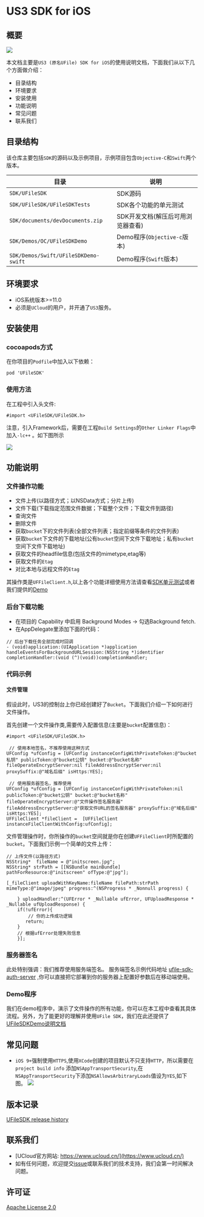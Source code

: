 # US3 SDK for iOS

## 概要

![](https://camo.githubusercontent.com/86885d3ee622f43456c8b890b56c3f05d6ec2c5e/687474703a2f2f636c692d75636c6f75642d6c6f676f2e73672e7566696c656f732e636f6d2f75636c6f75642e706e67)

本文档主要是`US3 (原名UFile) SDK for iOS`的使用说明文档，下面我们从以下几个方面做介绍： 

* 目录结构
* 环境要求
* 安装使用
* 功能说明
* 常见问题
* 联系我们

## 目录结构

该仓库主要包括`SDK`的源码以及示例项目，示例项目包含`Objective-C`和`Swift`两个版本。 

目录  | 说明
------------- | -------------
`SDK/UFileSDK` | SDK源码
`SDK/UFileSDK/UFileSDKTests` | SDK各个功能的单元测试
`SDK/documents/devDocuments.zip` | SDK开发文档(解压后可用浏览器查看)
`SDK/Demos/OC/UFileSDKDemo` | Demo程序(`Objective-c`版本)
`SDK/Demos/Swift/UFileSDKDemo-swift` | Demo程序(`Swift`版本)

## 环境要求

* iOS系统版本>=11.0
* 必须是`UCloud`的用户，并开通了`US3`服务。

## 安装使用

### cocoapods方式

在你项目的`Podfile`中加入以下依赖：

```
pod 'UFileSDK'
```

### 使用方法

在工程中引入头文件:

```
#import <UFileSDK/UFileSDK.h>
```

注意，引入Framework后，需要在工程`Build Settings`的`Other Linker Flags`中加入`-lc++` 。如下图所示

![](https://raw.githubusercontent.com/ucloud/ufile-sdk-ios/master/documents/resources/readme_01.png)

## 功能说明

### 文件操作功能

 * 文件上传(以路径方式；以NSData方式；分片上传)
 * 文件下载(下载指定范围文件数据；下载整个文件；下载文件到路径)
 * 查询文件
 * 删除文件
 * 获取`bucket`下的文件列表(全部文件列表；指定前缀等条件的文件列表)
 * 获取`bucket`下文件的下载地址(公有`bucket`空间下文件下载地址；私有`bucket`空间下文件下载地址)
 * 获取文件的headfile信息(包括文件的mimetype,etag等)
 * 获取文件的`Etag`
 * 对比本地与远程文件的`Etag`

其操作类是`UFFileClient.h`,以上各个功能详细使用方法请查看[SDK单元测试](https://github.com/ucloud/ufile-sdk-ios/blob/master/UFileSDK/UFileSDKTests/UFFileClientTests.m)或者我们提供的[Demo](https://github.com/ucloud/ufile-sdk-ios/tree/master/Demos)

### 后台下载功能

* 在项目的 Capability 中启用 Background Modes -> 勾选Background fetch.
* 在AppDelegate里添加下面的代码：
```
// 后台下载任务全部完成时回调
- (void)application:(UIApplication *)application handleEventsForBackgroundURLSession:(NSString *)identifier completionHandler:(void (^)(void))completionHandler;
```

### 代码示例

#### 文件管理

假设此时，US3的控制台上你已经创建好了`Bucket`。下面我们介绍一下如何进行文件操作。

首先创建一个文件操作类,需要传入配置信息(主要是`bucket`配置信息)：

```
#import <UFileSDK/UFileSDK.h>

 // 使用本地签名，不推荐使用这种方式
UFConfig *ufConfig = [UFConfig instanceConfigWithPrivateToken:@"bucket私钥" publicToken:@"bucket公钥" bucket:@"bucket名称" fileOperateEncryptServer:nil fileAddressEncryptServer:nil proxySuffix:@"域名后缀" isHttps:YES];
    
 // 使用服务器签名，推荐使用
UFConfig *ufConfig = [UFConfig instanceConfigWithPrivateToken:nil publicToken:@"bucket公钥" bucket:@"bucket名称" fileOperateEncryptServer:@"文件操作签名服务器" fileAddressEncryptServer:@"获取文件URL的签名服务器" proxySuffix:@"域名后缀" isHttps:YES];
UFFileClient *fileClient =  [UFFileClient instanceFileClientWithConfig:ufConfig];

```

文件管理操作时，你所操作的`bucket`空间就是你在创建`UFFileClient`时所配置的`bucket`。下面我们示例一个简单的文件上传：

```
// 上传文件(以路径方式)
NSString*  fileName = @"initscreen.jpg";
NSString* strPath = [[NSBundle mainBundle] pathForResource:@"initscreen" ofType:@"jpg"];
    
[_fileClient uploadWithKeyName:fileName filePath:strPath mimeType:@"image/jpeg" progress:^(NSProgress * _Nonnull progress) {
        
    } uploadHandler:^(UFError * _Nullable ufError, UFUploadResponse * _Nullable ufUploadResponse) {
    if(!ufError){
    	// 你的上传成功逻辑
	   return;
    }
    // 根据ufError处理失败信息
    }];
```

### 服务器签名

此处特别强调：我们推荐使用服务端签名。 服务端签名示例代码地址 [ufile-sdk-auth-server](https://github.com/ucloud/ufile-sdk-auth-server) ,你可以直接把它部署到你的服务器上配置好参数后在移动端使用。

### Demo程序

我们在demo程序中，演示了文件操作的所有功能，你可以在本工程中查看其具体流程。另外，为了能更好的理解并使用`UFile SDK`，我们在此还提供了[UFileSDKDemo说明文档](https://github.com/ucloud/ufile-sdk-ios/blob/master/documents/DemoIntroduction.md)


## 常见问题

* `iOS 9+`强制使用`HTTPS`,使用`XCode`创建的项目默认不只支持`HTTP`，所以需要在`project build info` 添加`NSAppTransportSecurity`,在`NSAppTransportSecurity`下添加`NSAllowsArbitraryLoads`值设为`YES`,如下图。 
	![](https://raw.githubusercontent.com/ucloud/ufile-sdk-ios/master/documents/resources/readme_02.png)
	
## 版本记录

[UFileSDK release history](https://github.com/ucloud/ufile-sdk-ios/blob/master/documents/update.md)

## 联系我们

* [UCloud官方网站: https://www.ucloud.cn/](https://www.ucloud.cn/)
*  如有任何问题，欢迎提交[issue](https://github.com/ucloud/ufile-sdk-ios/issues)或联系我们的技术支持，我们会第一时间解决问题。

## 许可证
[Apache License 2.0](https://www.apache.org/licenses/LICENSE-2.0.html)      
